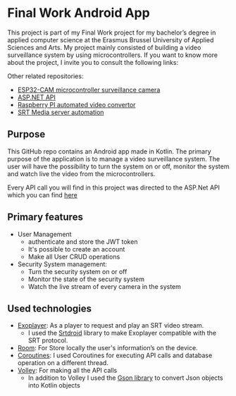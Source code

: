 # Final Work Android App

This project is part of my Final Work project for my bachelor’s degree in applied computer science at the Erasmus Brussel University of Applied Sciences and Arts.
My project mainly consisted of building a video surveillance system by using microcontrollers.
If you want to know more about the project, I invite you to consult the following links:

Other related repositories:
* [ESP32-CAM microcontroller surveillance camera](https://github.com/JonathanDeWit/FinalWorkESP32CamLiveCamera)
* [ASP.NET API](https://github.com/JonathanDeWit/FinalWorkApi)
* [Raspberry PI automated video convertor](https://github.com/JonathanDeWit/FinalWorkRaspberryPiConvertor)
* [SRT Media server automation](https://github.com/JonathanDeWit/FinalWorkSrtServer)

## Purpose
This GitHub repo contains an Android app made in Kotlin.
The primary purpose of the application is to manage a video surveillance system. The user will have the possibility to turn the system on or off, monitor the system and watch live the video from the microcontrollers.
 
Every API call you will find in this project was directed to the ASP.Net API which you can find [here](https://github.com/JonathanDeWit/FinalWorkApi)


 ## Primary features
 - User Management
   - authenticate and store the JWT token
   - It's possible to create an account
   - Make all User CRUD operations
 - Security System management:
   - Turn the security system on or off
   - Monitor the state of the security system
   - Watch the live stream of every camera in the system
 
 
## Used technologies
 - [Exoplayer](https://exoplayer.dev/): As a player to request and play an SRT video stream.
   - I used the [Srtdroid](https://github.com/ThibaultBee/srtdroid) library to make Exoplayer compatible with the SRT protocol.
 - [Room](https://developer.android.com/training/data-storage/room): For Store locally the user's information’s on the device.
 - [Coroutines](https://kotlinlang.org/docs/coroutines-overview.html): I used Coroutines for executing API calls and database operation on a different thread.
 - [Volley](https://google.github.io/volley/): For making all the API calls
   - In addition to Volley I used the [Gson library](https://github.com/google/gson) to convert Json objects into Kotlin objects 
   
